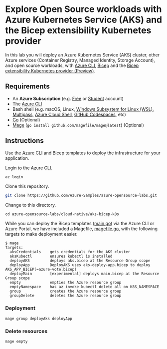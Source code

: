 # Explore Open Source workloads with Azure Kubernetes Service (AKS) and the Bicep extensibility Kubernetes provider

In this lab you will deploy an Azure Kubernetes Service (AKS) cluster, other Azure services (Container Registry, Managed Identity, Storage Account), and open source workloads, with [Azure CLI](https://docs.microsoft.com/en-us/cli/azure/install-azure-cli), [Bicep](https://docs.microsoft.com/en-us/azure/azure-resource-manager/bicep/overview) and the [Bicep extensibility Kubernetes provider (Preview)](https://learn.microsoft.com/azure/azure-resource-manager/bicep/bicep-extensibility-kubernetes-provider).

## Requirements

- An **Azure Subscription** (e.g. [Free](https://aka.ms/azure-free-account) or [Student](https://aka.ms/azure-student-account) account)
- The [Azure CLI](https://docs.microsoft.com/en-us/cli/azure/install-azure-cli)
- Bash shell (e.g. macOS, Linux, [Windows Subsystem for Linux (WSL)](https://docs.microsoft.com/en-us/windows/wsl/about), [Multipass](https://multipass.run/), [Azure Cloud Shell](https://docs.microsoft.com/en-us/azure/cloud-shell/quickstart), [GitHub Codespaces](https://github.com/features/codespaces), etc)
- [Go](https://go.dev/dl/) (Optional)
- [Mage](https://magefile.org/) (`go install github.com/magefile/mage@latest`) (Optional)

## Instructions

Use the [Azure CLI](https://docs.microsoft.com/en-us/cli/azure/install-azure-cli) and [Bicep](https://docs.microsoft.com/en-us/azure/azure-resource-manager/bicep/overview) templates to deploy the infrastructure for your application.

Login to the Azure CLI.

```bash
az login
```

Clone this repository.

```bash
git clone https://github.com/Azure-Samples/azure-opensource-labs.git
```

Change to this directory.

```
cd azure-opensource-labs/cloud-native/aks-bicep-k8s
```

While you can deploy the Bicep templates ([main.go](./main.go)) via the Azure CLI or Azure Portal, we have included a Magefile, [magefile.go](./magefile.go), with the following targets to make deployment easier.

```
$ mage
Targets:
  aksCredentials    gets credentials for the AKS cluster
  aksKubectl        ensures kubectl is installed
  deployAKS         deploys aks.bicep at the Resource Group scope
  deployApp         DeployAKS uses aks-deploy-app.bicep to deploy AKS_APP_BICEP(=azure-vote.bicep)
  deployMain        [experimental] deploys main.bicep at the Resource Group scope
  empty             empties the Azure resource group
  emptyNamespace    has az invoke kubectl delete all on K8S_NAMESPACE
  group             creates the Azure resource group
  groupDelete       deletes the Azure resource group
```

### Deployment

```
mage group deployAks deployApp
```

### Delete resources

```
mage empty
```
